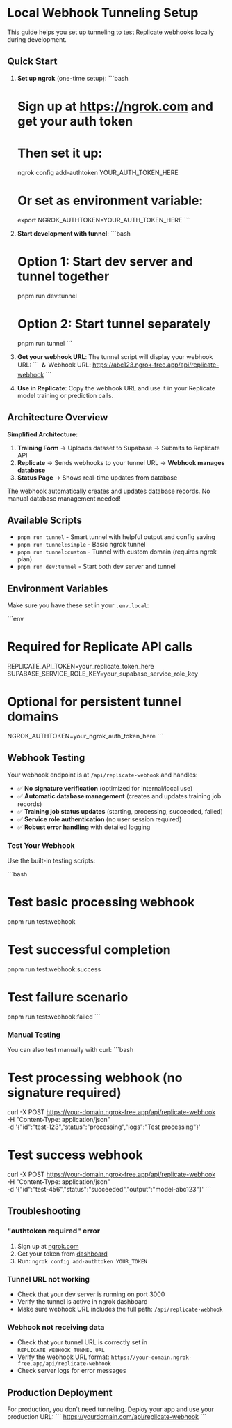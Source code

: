 # Local Webhook Tunneling Setup

This guide helps you set up tunneling to test Replicate webhooks locally during development.

## Quick Start

1. **Set up ngrok** (one-time setup):
   \`\`\`bash
   # Sign up at https://ngrok.com and get your auth token
   # Then set it up:
   ngrok config add-authtoken YOUR_AUTH_TOKEN_HERE
   
   # Or set as environment variable:
   export NGROK_AUTHTOKEN=YOUR_AUTH_TOKEN_HERE
   \`\`\`

2. **Start development with tunnel**:
   \`\`\`bash
   # Option 1: Start dev server and tunnel together
   pnpm run dev:tunnel
   
   # Option 2: Start tunnel separately
   pnpm run tunnel
   \`\`\`

3. **Get your webhook URL**:
   The tunnel script will display your webhook URL:
   \`\`\`
   🪝 Webhook URL: https://abc123.ngrok-free.app/api/replicate-webhook
   \`\`\`

4. **Use in Replicate**:
   Copy the webhook URL and use it in your Replicate model training or prediction calls.

## Architecture Overview

**Simplified Architecture:**
1. **Training Form** → Uploads dataset to Supabase → Submits to Replicate API
2. **Replicate** → Sends webhooks to your tunnel URL → **Webhook manages database**
3. **Status Page** → Shows real-time updates from database

The webhook automatically creates and updates database records. No manual database management needed!

## Available Scripts

- `pnpm run tunnel` - Smart tunnel with helpful output and config saving
- `pnpm run tunnel:simple` - Basic ngrok tunnel
- `pnpm run tunnel:custom` - Tunnel with custom domain (requires ngrok plan)
- `pnpm run dev:tunnel` - Start both dev server and tunnel

## Environment Variables

Make sure you have these set in your `.env.local`:

\`\`\`env
# Required for Replicate API calls  
REPLICATE_API_TOKEN=your_replicate_token_here
SUPABASE_SERVICE_ROLE_KEY=your_supabase_service_role_key

# Optional for persistent tunnel domains
NGROK_AUTHTOKEN=your_ngrok_auth_token_here
\`\`\`

## Webhook Testing

Your webhook endpoint is at `/api/replicate-webhook` and handles:
- ✅ **No signature verification** (optimized for internal/local use)
- ✅ **Automatic database management** (creates and updates training job records)
- ✅ **Training job status updates** (starting, processing, succeeded, failed)
- ✅ **Service role authentication** (no user session required)
- ✅ **Robust error handling** with detailed logging

### Test Your Webhook

Use the built-in testing scripts:

\`\`\`bash
# Test basic processing webhook
pnpm run test:webhook

# Test successful completion
pnpm run test:webhook:success

# Test failure scenario
pnpm run test:webhook:failed
\`\`\`

### Manual Testing

You can also test manually with curl:
\`\`\`bash
# Test processing webhook (no signature required)
curl -X POST https://your-domain.ngrok-free.app/api/replicate-webhook \
  -H "Content-Type: application/json" \
  -d '{"id":"test-123","status":"processing","logs":"Test processing"}'

# Test success webhook
curl -X POST https://your-domain.ngrok-free.app/api/replicate-webhook \
  -H "Content-Type: application/json" \
  -d '{"id":"test-456","status":"succeeded","output":"model-abc123"}'
\`\`\`

## Troubleshooting

### "authtoken required" error
1. Sign up at [ngrok.com](https://ngrok.com)
2. Get your token from [dashboard](https://dashboard.ngrok.com/get-started/your-authtoken)
3. Run: `ngrok config add-authtoken YOUR_TOKEN`

### Tunnel URL not working
- Check that your dev server is running on port 3000
- Verify the tunnel is active in ngrok dashboard
- Make sure webhook URL includes the full path: `/api/replicate-webhook`

### Webhook not receiving data
- Check that your tunnel URL is correctly set in `REPLICATE_WEBHOOK_TUNNEL_URL`
- Verify the webhook URL format: `https://your-domain.ngrok-free.app/api/replicate-webhook`
- Check server logs for error messages

## Production Deployment

For production, you don't need tunneling. Deploy your app and use your production URL:
\`\`\`
https://yourdomain.com/api/replicate-webhook
\`\`\`
